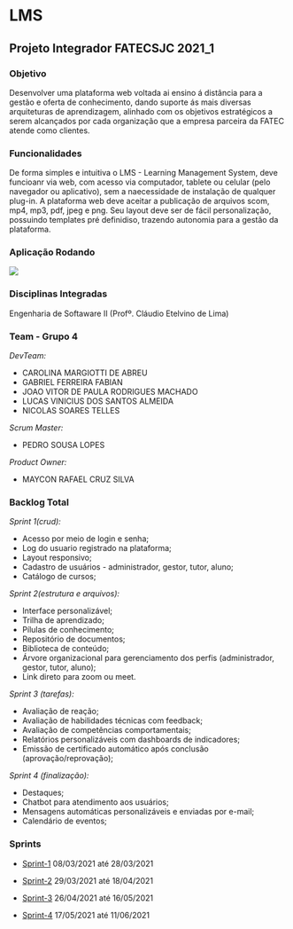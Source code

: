 # LMS
## Projeto Integrador FATECSJC 2021_1

### Objetivo

  Desenvolver uma plataforma web voltada ai ensino á distância para a gestão e oferta de conhecimento, dando suporte ás mais diversas arquiteturas de aprendizagem, alinhado com os objetivos estratégicos a serem alcançados por cada organização que a empresa parceira da FATEC atende como clientes.

### Funcionalidades

  De forma simples e intuitiva o LMS - Learning Management System, deve funcioanr via web, com acesso via computador, tablete ou celular (pelo navegador ou aplicativo), sem a naecessidade de instalação de qualquer plug-in. A plataforma web deve aceitar a publicação de arquivos scom, mp4, mp3, pdf, jpeg e png. Seu layout deve ser de fácil personalização, possuindo templates pré definidiso, trazendo autonomia para a gestão da plataforma.

### Aplicação Rodando
![](https://media.giphy.com/media/t1Z3oWGWICHB1UNbSK/giphy.gif)

### Disciplinas Integradas

Engenharia de Softaware II (Profº. Cláudio Etelvino de Lima)


### Team - Grupo 4

*DevTeam:*

- CAROLINA MARGIOTTI DE ABREU
- GABRIEL FERREIRA FABIAN
- JOAO VITOR DE PAULA RODRIGUES MACHADO
- LUCAS VINICIUS DOS SANTOS ALMEIDA
- NICOLAS SOARES TELLES


*Scrum Master:*
- PEDRO SOUSA LOPES


*Product Owner:*
- MAYCON RAFAEL CRUZ SILVA

### Backlog Total

*Sprint 1(crud):*
-	Acesso por meio de login e senha;
-	Log do usuario registrado na plataforma;
-	Layout responsivo;
-	Cadastro de usuários - administrador, gestor, tutor, aluno;
-	Catálogo de cursos;

*Sprint 2(estrutura e arquivos):*
-	Interface personalizável;
-	Trilha de aprendizado;
-	Pílulas de conhecimento;
-	Repositório de documentos;
-	Biblioteca de conteúdo;
-	Árvore organizacional para gerenciamento dos perfis (administrador, gestor, tutor, aluno);
-	Link direto para zoom ou meet.

*Sprint 3 (tarefas):*
-	Avaliação de reação;
-	Avaliação de habilidades técnicas com feedback;
-	Avaliação de competências comportamentais;
-	Relatórios personalizáveis com dashboards de indicadores;
-	Emissão de certificado automático após conclusão (aprovação/reprovação);

*Sprint 4 (finalização):*
-	Destaques;
-	Chatbot para atendimento aos usuários;
-	Mensagens automáticas personalizáveis e enviadas por e-mail;
-	Calendário de eventos;


### Sprints
- [Sprint-1](https://github.com/EquipeJerso/learning_management_system/blob/Sprint-1/README.md)  08/03/2021 até 28/03/2021

- [Sprint-2](https://github.com/EquipeJerso/learning_management_system/blob/Sprint-2/README.md)  29/03/2021 até 18/04/2021

- [Sprint-3]()  26/04/2021 até 16/05/2021

- [Sprint-4]()  17/05/2021 até 11/06/2021
